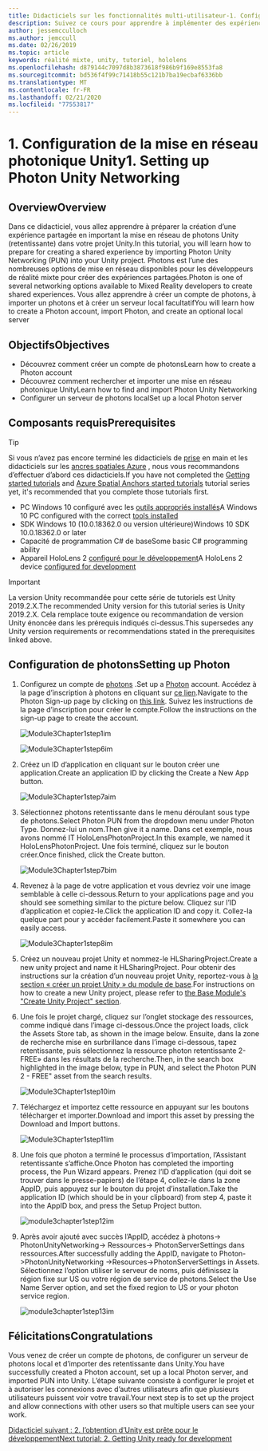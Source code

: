 ```yaml
---
title: Didacticiels sur les fonctionnalités multi-utilisateur-1. Configuration de la mise en réseau photonique Unity
description: Suivez ce cours pour apprendre à implémenter des expériences partagées multi-utilisateur dans une application HoloLens 2.
author: jessemcculloch
ms.author: jemccull
ms.date: 02/26/2019
ms.topic: article
keywords: réalité mixte, unity, tutoriel, hololens
ms.openlocfilehash: d879144c7097d8b3873618f986b9f169e8553fa8
ms.sourcegitcommit: bd536f4f99c71418b55c121b7ba19ecbaf6336bb
ms.translationtype: MT
ms.contentlocale: fr-FR
ms.lasthandoff: 02/21/2020
ms.locfileid: "77553817"
---
```

# <a name="1-setting-up-photon-unity-networking"></a><span data-ttu-id="8a321-105">1. Configuration de la mise en réseau photonique Unity</span><span class="sxs-lookup"><span data-stu-id="8a321-105">1. Setting up Photon Unity Networking</span></span>

## <a name="overview"></a><span data-ttu-id="8a321-106">Overview</span><span class="sxs-lookup"><span data-stu-id="8a321-106">Overview</span></span>

<span data-ttu-id="8a321-107">Dans ce didacticiel, vous allez apprendre à préparer la création d’une expérience partagée en important la mise en réseau de photons Unity (retentissante) dans votre projet Unity.</span><span class="sxs-lookup"><span data-stu-id="8a321-107">In this tutorial, you will learn how to prepare for creating a shared experience by importing Photon Unity Networking (PUN) into your Unity project.</span></span> <span data-ttu-id="8a321-108">Photons est l’une des nombreuses options de mise en réseau disponibles pour les développeurs de réalité mixte pour créer des expériences partagées.</span><span class="sxs-lookup"><span data-stu-id="8a321-108">Photon is one of several networking options available to Mixed Reality developers to create shared experiences.</span></span> <span data-ttu-id="8a321-109">Vous allez apprendre à créer un compte de photons, à importer un photons et à créer un serveur local facultatif</span><span class="sxs-lookup"><span data-stu-id="8a321-109">You will learn how to create a Photon account, import Photon, and create an optional local server</span></span>

## <a name="objectives"></a><span data-ttu-id="8a321-110">Objectifs</span><span class="sxs-lookup"><span data-stu-id="8a321-110">Objectives</span></span>

* <span data-ttu-id="8a321-111">Découvrez comment créer un compte de photons</span><span class="sxs-lookup"><span data-stu-id="8a321-111">Learn how to create a Photon account</span></span>
* <span data-ttu-id="8a321-112">Découvrez comment rechercher et importer une mise en réseau photonique Unity</span><span class="sxs-lookup"><span data-stu-id="8a321-112">Learn how to find and import Photon Unity Networking</span></span>
* <span data-ttu-id="8a321-113">Configurer un serveur de photons local</span><span class="sxs-lookup"><span data-stu-id="8a321-113">Set up a local Photon server</span></span>

## <a name="prerequisites"></a><span data-ttu-id="8a321-114">Composants requis</span><span class="sxs-lookup"><span data-stu-id="8a321-114">Prerequisites</span></span>

>[!TIP]
><span data-ttu-id="8a321-115">Si vous n’avez pas encore terminé les didacticiels de [prise](mrlearning-base.md) en main et les didacticiels sur les [ancres spatiales Azure](mrlearning-asa-ch1.md) , nous vous recommandons d’effectuer d’abord ces didacticiels.</span><span class="sxs-lookup"><span data-stu-id="8a321-115">If you have not completed the [Getting started tutorials](mrlearning-base.md) and [Azure Spatial Anchors started tutorials](mrlearning-asa-ch1.md) tutorial series yet, it's recommended that you complete those tutorials first.</span></span>

* <span data-ttu-id="8a321-116">PC Windows 10 configuré avec les [outils appropriés installés](install-the-tools.md)</span><span class="sxs-lookup"><span data-stu-id="8a321-116">A Windows 10 PC configured with the correct [tools installed](install-the-tools.md)</span></span>
* <span data-ttu-id="8a321-117">SDK Windows 10 (10.0.18362.0 ou version ultérieure)</span><span class="sxs-lookup"><span data-stu-id="8a321-117">Windows 10 SDK 10.0.18362.0 or later</span></span>
* <span data-ttu-id="8a321-118">Capacité de programmation C# de base</span><span class="sxs-lookup"><span data-stu-id="8a321-118">Some basic C# programming ability</span></span>
* <span data-ttu-id="8a321-119">Appareil HoloLens 2 [configuré pour le développement](using-visual-studio.md#enabling-developer-mode)</span><span class="sxs-lookup"><span data-stu-id="8a321-119">A HoloLens 2 device [configured for development](using-visual-studio.md#enabling-developer-mode)</span></span>

>[!IMPORTANT]
> <span data-ttu-id="8a321-120">La version Unity recommandée pour cette série de tutoriels est Unity 2019.2.X.</span><span class="sxs-lookup"><span data-stu-id="8a321-120">The recommended Unity version for this tutorial series is Unity 2019.2.X.</span></span> <span data-ttu-id="8a321-121">Cela remplace toute exigence ou recommandation de version Unity énoncée dans les prérequis indiqués ci-dessus.</span><span class="sxs-lookup"><span data-stu-id="8a321-121">This supersedes any Unity version requirements or recommendations stated in the prerequisites linked above.</span></span>

## <a name="setting-up-photon"></a><span data-ttu-id="8a321-122">Configuration de photons</span><span class="sxs-lookup"><span data-stu-id="8a321-122">Setting up Photon</span></span>

1. <span data-ttu-id="8a321-123">Configurez un compte de [photons](https://dashboard.photonengine.com//Account/SignUp) .</span><span class="sxs-lookup"><span data-stu-id="8a321-123">Set up a [Photon](https://dashboard.photonengine.com//Account/SignUp) account.</span></span> <span data-ttu-id="8a321-124">Accédez à la page d’inscription à photons en cliquant sur [ce lien](https://dashboard.photonengine.com//Account/SignUp).</span><span class="sxs-lookup"><span data-stu-id="8a321-124">Navigate to the Photon Sign-up page by clicking on [this link](https://dashboard.photonengine.com//Account/SignUp).</span></span> <span data-ttu-id="8a321-125">Suivez les instructions de la page d’inscription pour créer le compte.</span><span class="sxs-lookup"><span data-stu-id="8a321-125">Follow the instructions on the sign-up page to create the account.</span></span>

    ![Module3Chapter1step1im](images/module3chapter1step1im.PNG)

    ![Module3Chapter1step6im](images/module3chapter1step6im.PNG)

2. <span data-ttu-id="8a321-128">Créez un ID d’application en cliquant sur le bouton créer une application.</span><span class="sxs-lookup"><span data-stu-id="8a321-128">Create an application ID by clicking the Create a New App button.</span></span>

    ![Module3Chapter1step7aim](images/module3chapter1step7aim.PNG)

3. <span data-ttu-id="8a321-130">Sélectionnez photons retentissante dans le menu déroulant sous type de photons.</span><span class="sxs-lookup"><span data-stu-id="8a321-130">Select Photon PUN from the dropdown menu under Photon Type.</span></span> <span data-ttu-id="8a321-131">Donnez-lui un nom.</span><span class="sxs-lookup"><span data-stu-id="8a321-131">Then give it a name.</span></span> <span data-ttu-id="8a321-132">Dans cet exemple, nous avons nommé IT HoloLensPhotonProject.</span><span class="sxs-lookup"><span data-stu-id="8a321-132">In this example, we named it HoloLensPhotonProject.</span></span> <span data-ttu-id="8a321-133">Une fois terminé, cliquez sur le bouton créer.</span><span class="sxs-lookup"><span data-stu-id="8a321-133">Once finished, click the Create button.</span></span>

    ![Module3Chapter1step7bim](images/module3chapter1step7bim.PNG)

4. <span data-ttu-id="8a321-135">Revenez à la page de votre application et vous devriez voir une image semblable à celle ci-dessous.</span><span class="sxs-lookup"><span data-stu-id="8a321-135">Return to your applications page and you should see something similar to the picture below.</span></span> <span data-ttu-id="8a321-136">Cliquez sur l’ID d’application et copiez-le.</span><span class="sxs-lookup"><span data-stu-id="8a321-136">Click the application ID and copy it.</span></span> <span data-ttu-id="8a321-137">Collez-la quelque part pour y accéder facilement.</span><span class="sxs-lookup"><span data-stu-id="8a321-137">Paste it somewhere you can easily access.</span></span>  

    ![Module3Chapter1step8im](images/module3chapter1step8im.PNG)

5. <span data-ttu-id="8a321-139">Créez un nouveau projet Unity et nommez-le HLSharingProject.</span><span class="sxs-lookup"><span data-stu-id="8a321-139">Create a new unity project and name it HLSharingProject.</span></span> <span data-ttu-id="8a321-140">Pour obtenir des instructions sur la création d’un nouveau projet Unity, reportez-vous à [la section « créer un projet Unity » du module de base](https://docs.microsoft.com//windows/mixed-reality/mrlearning-base-ch1#create-new-unity-project).</span><span class="sxs-lookup"><span data-stu-id="8a321-140">For instructions on how to create a new Unity project, please refer to [the Base Module's "Create Unity Project" section](https://docs.microsoft.com//windows/mixed-reality/mrlearning-base-ch1#create-new-unity-project).</span></span> 

6. <span data-ttu-id="8a321-141">Une fois le projet chargé, cliquez sur l’onglet stockage des ressources, comme indiqué dans l’image ci-dessous.</span><span class="sxs-lookup"><span data-stu-id="8a321-141">Once the project loads, click the Assets Store tab, as shown in the image below.</span></span> <span data-ttu-id="8a321-142">Ensuite, dans la zone de recherche mise en surbrillance dans l’image ci-dessous, tapez retentissante, puis sélectionnez la ressource photon retentissante 2-FREE» dans les résultats de la recherche.</span><span class="sxs-lookup"><span data-stu-id="8a321-142">Then, in the search box highlighted in the image below, type in PUN, and select the Photon PUN 2 - FREE" asset from the search results.</span></span>

    ![Module3Chapter1step10im](images/module3chapter1step10im.PNG)

7. <span data-ttu-id="8a321-144">Téléchargez et importez cette ressource en appuyant sur les boutons télécharger et importer.</span><span class="sxs-lookup"><span data-stu-id="8a321-144">Download and import this asset by pressing the Download and Import buttons.</span></span>

    ![Module3Chapter1step11im](images/module3chapter1step11im.PNG)

8. <span data-ttu-id="8a321-146">Une fois que photon a terminé le processus d’importation, l’Assistant retentissante s’affiche.</span><span class="sxs-lookup"><span data-stu-id="8a321-146">Once Photon has completed the importing process, the Pun Wizard appears.</span></span> <span data-ttu-id="8a321-147">Prenez l’ID d’application (qui doit se trouver dans le presse-papiers) de l’étape 4, collez-le dans la zone AppID, puis appuyez sur le bouton du projet d’installation.</span><span class="sxs-lookup"><span data-stu-id="8a321-147">Take the application ID (which should be in your clipboard) from step 4, paste it into the AppID box, and press the Setup Project button.</span></span>

    ![module3chapter1step12im](images/module3chapter1step12im.PNG)

9. <span data-ttu-id="8a321-149">Après avoir ajouté avec succès l’AppID, accédez à photons-> PhotonUnityNetworking-> Ressources-> PhotonServerSettings dans ressources.</span><span class="sxs-lookup"><span data-stu-id="8a321-149">After successfully adding the AppID, navigate to Photon->PhotonUnityNetworking ->Resources->PhotonServerSettings in Assets.</span></span> <span data-ttu-id="8a321-150">Sélectionnez l’option utiliser le serveur de noms, puis définissez la région fixe sur US ou votre région de service de photons.</span><span class="sxs-lookup"><span data-stu-id="8a321-150">Select the Use Name Server option, and set the fixed region to US or your photon service region.</span></span>

    ![module3chapter1step13im](images/module3chapter1step13im.PNG)

## <a name="congratulations"></a><span data-ttu-id="8a321-152">Félicitations</span><span class="sxs-lookup"><span data-stu-id="8a321-152">Congratulations</span></span>

<span data-ttu-id="8a321-153">Vous venez de créer un compte de photons, de configurer un serveur de photons local et d’importer des retentissante dans Unity.</span><span class="sxs-lookup"><span data-stu-id="8a321-153">You have successfully created a Photon account, set up a local Photon server, and imported PUN into Unity.</span></span> <span data-ttu-id="8a321-154">L’étape suivante consiste à configurer le projet et à autoriser les connexions avec d’autres utilisateurs afin que plusieurs utilisateurs puissent voir votre travail.</span><span class="sxs-lookup"><span data-stu-id="8a321-154">Your next step is to set up the project and allow connections with other users so that multiple users can see your work.</span></span>

<span data-ttu-id="8a321-155">[Didacticiel suivant : 2. l’obtention d’Unity est prête pour le développement](mrlearning-sharing(photon)-ch2.md)</span><span class="sxs-lookup"><span data-stu-id="8a321-155">[Next tutorial: 2. Getting Unity ready for development](mrlearning-sharing(photon)-ch2.md)</span></span>
